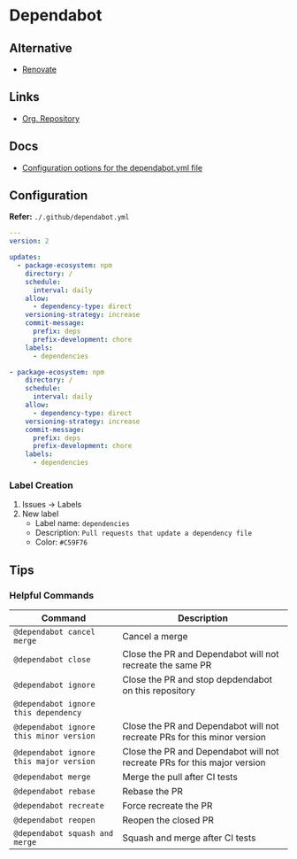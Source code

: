 # Dependabot

## Alternative

- [Renovate](/renovate.md)

## Links

- [Org. Repository](https://github.com/dependabot)

## Docs

- [Configuration options for the dependabot.yml file](https://docs.github.com/en/code-security/dependabot/dependabot-version-updates/configuration-options-for-the-dependabot.yml-file)

## Configuration

**Refer:** `./.github/dependabot.yml`

```yml
---
version: 2

updates:
  - package-ecosystem: npm
    directory: /
    schedule:
      interval: daily
    allow:
      - dependency-type: direct
    versioning-strategy: increase
    commit-message:
      prefix: deps
      prefix-development: chore
    labels:
      - dependencies

- package-ecosystem: npm
    directory: /
    schedule:
      interval: daily
    allow:
      - dependency-type: direct
    versioning-strategy: increase
    commit-message:
      prefix: deps
      prefix-development: chore
    labels:
      - dependencies
```

<!--
  - package-ecosystem: gitsubmodule
    directory: /
    schedule:
      interval: daily
-->

### Label Creation

1. Issues -> Labels
2. New label
   - Label name: `dependencies`
   - Description: `Pull requests that update a dependency file`
   - Color: `#C59F76`

## Tips

### Helpful Commands

| Command                                 | Description                                                              |
| --------------------------------------- | ------------------------------------------------------------------------ |
| `@dependabot cancel merge`              | Cancel a merge                                                           |
| `@dependabot close`                     | Close the PR and Dependabot will not recreate the same PR                |
| `@dependabot ignore`                    | Close the PR and stop depdendabot on this repository                     |
| `@dependabot ignore this dependency`    |                                                                          |
| `@dependabot ignore this minor version` | Close the PR and Dependabot will not recreate PRs for this minor version |
| `@dependabot ignore this major version` | Close the PR and Dependabot will not recreate PRs for this major version |
| `@dependabot merge`                     | Merge the pull after CI tests                                            |
| `@dependabot rebase`                    | Rebase the PR                                                            |
| `@dependabot recreate`                  | Force recreate the PR                                                    |
| `@dependabot reopen`                    | Reopen the closed PR                                                     |
| `@dependabot squash and merge`          | Squash and merge after CI tests                                          |
